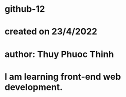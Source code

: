 # github-12
# created on 23/4/2022
# author: Thuy Phuoc Thinh
# I am learning front-end web development.